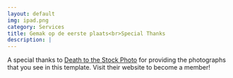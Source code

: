 ```yaml
---
layout: default
img: ipad.png
category: Services
title: Gemak op de eerste plaats<br>Special Thanks
description: |
---
```

  A special thanks to [Death to the Stock Photo](http://join.deathtothestockphoto.com/) for providing the photographs that you see in this template.  Visit their website to become a member!